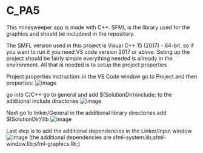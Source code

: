 # C_PA5

This minesweeper app is made with C++. SFML is the library used for the graphics and should be includeed in the repository.

The SMFL version used in this project is Visual C++ 15 (2017) - 64-bit. so if you want to run it you need VS code version 2017 or above. 
Seting up the project should be fairly simple everything needed is allready in the environment. All that is needed is to setup the project properties

Project properties instruction:
  in the VS Code window go to Project and then properties:
  ![image](https://user-images.githubusercontent.com/70690540/161291243-a05cf4f6-1f3e-4fb1-b07b-d5c94d0034a2.png)
  
  go into C/C++ go to general and add $(SolutionDir)\include; to the additional include directories
  ![image](https://user-images.githubusercontent.com/70690540/161291608-2464e39c-d0c0-4f96-ba51-3a1f518b1359.png)
  
  Next go to linker/General in the additional library directories add $(SolutionDir)\lib
  ![image](https://user-images.githubusercontent.com/70690540/161299380-57e34105-15f1-434e-b2e1-ecda325f5000.png)

  Last step is to add the additional dependencies  in the Linker/Input window 
  ![image](https://user-images.githubusercontent.com/70690540/161299641-96dd18cf-2be9-4bbd-974c-86ca25222e56.png)
  (the additional dependencies are sfml-system.lib;sfml-window.lib;sfml-graphics.lib;)

  
